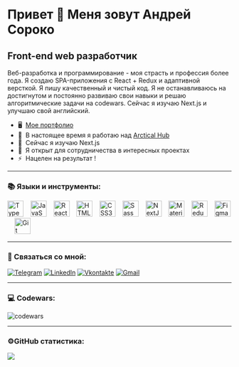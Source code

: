 Привет 👋 Меня зовут Андрей Сороко
==============================

Front-end web разработчик
-----------------------------

Веб-разработка и программирование - моя страсть и профессия более года. Я создаю SPA-приложения с React + Redux и адаптивной версткой. Я пишу качественный и чистый код. Я не останавливаюсь на достигнутом и постоянно развиваю свои навыки и решаю алгоритмические задачи на codewars. Сейчас я изучаю Next.js и улучшаю свой английский.

* 🖥️  [Мое портфолио]([http://cLubber1337.github.io/my-portfolio](https://andrey-soroko-portfolio.vercel.app/))
* 🚀  В настоящее время я работаю над [Arctical Hub](http://github.com/cLubber1337/arctical-hub-project)
* 🧠  Сейчас я изучаю Next.js
* 🤝  Я открыт для сотрудничества в интересных проектах
* ⚡  Нацелен на результат !

---

### 📚 Языки и инструменты:

<p align="left">
<a href="https://www.typescriptlang.org/" target="_blank" rel="noreferrer"><img src="https://raw.githubusercontent.com/danielcranney/readme-generator/main/public/icons/skills/typescript-colored.svg" width="36" height="36" alt="TypeScript" /></a>&nbsp;&nbsp;&nbsp;
<a href="https://developer.mozilla.org/en-US/docs/Web/JavaScript" target="_blank" rel="noreferrer"><img src="https://raw.githubusercontent.com/danielcranney/readme-generator/main/public/icons/skills/javascript-colored.svg" width="36" height="36" alt="JavaScript" /></a>&nbsp;&nbsp;&nbsp;
<a href="https://reactjs.org/" target="_blank" rel="noreferrer"><img src="https://raw.githubusercontent.com/danielcranney/readme-generator/main/public/icons/skills/react-colored.svg" width="36" height="36" alt="React" /></a>&nbsp;&nbsp;&nbsp;
<a href="https://developer.mozilla.org/en-US/docs/Glossary/HTML5" target="_blank" rel="noreferrer"><img src="https://raw.githubusercontent.com/danielcranney/readme-generator/main/public/icons/skills/html5-colored.svg" width="36" height="36" alt="HTML5" /></a>&nbsp;&nbsp;&nbsp;
<a href="https://www.w3.org/TR/CSS/#css" target="_blank" rel="noreferrer"><img src="https://raw.githubusercontent.com/danielcranney/readme-generator/main/public/icons/skills/css3-colored.svg" width="36" height="36" alt="CSS3" /></a>&nbsp;&nbsp;&nbsp;
<a href="https://sass-lang.com/" target="_blank" rel="noreferrer"><img src="https://raw.githubusercontent.com/danielcranney/readme-generator/main/public/icons/skills/sass-colored.svg" width="36" height="36" alt="Sass" /></a>&nbsp;&nbsp;&nbsp;
<a href="https://nextjs.org/docs" target="_blank" rel="noreferrer"><img src="https://raw.githubusercontent.com/danielcranney/readme-generator/main/public/icons/skills/nextjs-colored.svg" width="36" height="36" alt="NextJs" /></a>&nbsp;&nbsp;&nbsp;
<a href="https://mui.com/" target="_blank" rel="noreferrer"><img src="https://raw.githubusercontent.com/danielcranney/readme-generator/main/public/icons/skills/materialui-colored.svg" width="36" height="36" alt="Material UI" /></a>&nbsp;&nbsp;&nbsp;
<a href="https://redux.js.org/" target="_blank" rel="noreferrer"><img src="https://raw.githubusercontent.com/danielcranney/readme-generator/main/public/icons/skills/redux-colored.svg" width="36" height="36" alt="Redux" /></a>&nbsp;&nbsp;&nbsp;
<a href="https://www.figma.com/" target="_blank" rel="noreferrer"><img src="https://raw.githubusercontent.com/danielcranney/readme-generator/main/public/icons/skills/figma-colored.svg" width="36" height="36" alt="Figma" /></a>
&nbsp;&nbsp;&nbsp;
<a href="https://git-scm.com/" target="_blank" rel="noreferrer"><img src="https://raw.githubusercontent.com/danielcranney/readme-generator/main/public/icons/skills/git-colored.svg" width="36" height="36" alt="Git" /></a>
</p>

---

### 🤙 Связаться со мной:

[![Telegram](https://img.shields.io/badge/-Telegram-090909?style=for-the-badge&logo=telegram&logoColor=ec4899)](https://t.me/AndreySoroko)
[![LinkedIn](https://img.shields.io/badge/-LinkedIn-090909?style=for-the-badge&logo=linkedin&logoColor=ec4899)](https://www.linkedin.com/in/andrey-soroko)
[![Vkontakte](https://img.shields.io/badge/-Vkontakte-090909?style=for-the-badge&logo=Vk&logoColor=ec4899)](https://vk.com/id29430604)
[![Gmail](https://img.shields.io/badge/-Gmail-090909?style=for-the-badge&logo=Gmail&logoColor=ec4899)](mailto:supersoroko@gmail.com)

---

### 💻 Codewars:

![codewars](https://www.codewars.com/users/cLubber1337/badges/large)

---

### ⚙️GitHub статистика:

<a href="http://www.github.com/cLubber1337"><img src="https://github-readme-streak-stats.herokuapp.com/?user=cLubber1337&stroke=ffffff&background=1e3a8a&ring=ec4899&fire=ec4899&currStreakNum=ffffff&currStreakLabel=ec4899&sideNums=ffffff&sideLabels=ffffff&dates=ffffff&hide_border=true" /></a>
